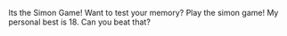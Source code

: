 Its the Simon Game!
Want to test your memory? Play the simon game! My personal best is 18. Can you beat that? 
